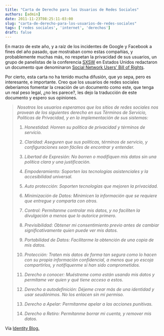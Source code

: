 ```yaml
---
title: "Carta de Derecho para los Usuarios de Redes Sociales"
authors: [admin]
date: 2011-11-23T08:25:11-03:00
slug: "carta-de-derecho-para-los-usuarios-de-redes-sociales"
tags: ['redes sociales', 'internet', 'derechos']
draft: false
---
```


En marzo de este año, y a raíz de los incidentes de Google y Facebook a
fines del año pasado, que mostraban como estas compañías, y
probablemente muchas más, no respetan la privacidad de sus usuarios, un
grupo de panelistas de la conferencia [SXSW](http://sxsw.com/) en
Estados Unidos redactaron un documento que denominaron [Social Network
Users' Bill of Rights](http://schedule.sxsw.com/events/event_IAP7315).

Por cierto, esta carta no ha tenido mucha difusión, que yo sepa, pero es
interesante, e importante. Creo que los usuarios de redes sociales
deberíamos fomentar la creación de un documento como este, que tenga un
real peso legal, ¿no les parece?, les dejo la traducción de este
documento y espero sus opiniones.


> *Nosotros los usuarios esperamos que los sitios de redes sociales nos
> provean de los siguientes derecho en sus Términos de Servicio,
> Políticas de Privacidad, y en la implementación de sus sistemas:*
>
> 1.  *Honestidad: Honren su política de privacidad y términos de
>     servicio.*
>
> 2.  *Claridad: Aseguren que sus políticas, términos de servicio, y
>     configuraciones sean fáciles de encontrar y entender.*
>
> 3.  *Libertad de Expresión: No borren o modifiquen mis datos sin una
>     política clara y una justificación.*
>
> 4.  *Empoderamiento: Soporten las tecnologías asistenciales y la
>     accesibilidad universal.*
>
> 5.  *Auto protección: Soporten tecnologías que mejoren la privacidad.*
>
> 6.  *Minimización de Datos: Minimicen la información que se requiere
>     que entregue y comparta con otros.*
>
> 7.  *Control: Permítanme controlar mis datos, y no faciliten la
>     divulgación a menos que lo autorice primero.*
>
> 8.  *Previsibilidad: Obtener mi consentimiento previo antes de cambiar
>     significativamente quien puede ver mis datos.*
>
> 9.  *Portabilidad de Datos: Facilitarme la obtención de una copia de
>     mis datos.*
>
> 10. *Protección: Traten mis datos de forma tan segura como lo hacen
>     con su propia información confidencial, a menos que yo escoja
>     compartirlos, y notifíquenme si han sido comprometidos.*
>
> 11. *Derecho a conocer: Muéstreme como están usando mis datos y
>     permítame ver quien y qué tiene acceso a estos.*
>
> 12. *Derecho a autodefinición: Déjeme crear más de una identidad y
>     usar seudónimos. No los enlacen sin mi permiso.*
>
> 13. *Derecho a Apelar: Permítanme apelar a las acciones punitivas.*
>
> 14. *Derecho a Retiro: Permítanme borrar mi cuenta, y remover mis
>     datos.*

Vía [Identity Blog.](http://www.identityblog.com/?p=1172)

